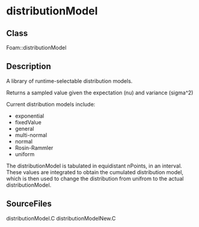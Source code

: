 # distributionModel 
## Class
Foam::distributionModel

## Description
A library of runtime-selectable distribution models.

Returns a sampled value given the expectation (nu) and variance (sigma^2)

Current distribution models include:
- exponential
- fixedValue
- general
- multi-normal
- normal
- Rosin-Rammler
- uniform

The distributionModel is tabulated in equidistant nPoints, in an interval.
These values are integrated to obtain the cumulated distribution model,
which is then used to change the distribution from unifrom to
the actual distributionModel.

## SourceFiles
distributionModel.C
distributionModelNew.C

